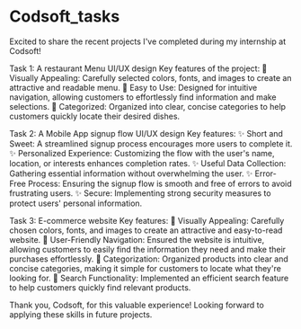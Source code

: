 # Codsoft_tasks
Excited to share the recent projects I've completed during my internship at Codsoft!

Task 1: A restaurant Menu UI/UX design
Key features of the project:
🌟 Visually Appealing: Carefully selected colors, fonts, and images to create an attractive and readable menu.
🌟 Easy to Use: Designed for intuitive navigation, allowing customers to effortlessly find information and make selections.
🌟 Categorized: Organized into clear, concise categories to help customers quickly locate their desired dishes.

Task 2: A Mobile App signup flow UI/UX design
Key features:
✨ Short and Sweet: A streamlined signup process encourages more users to complete it. 
✨ Personalized Experience: Customizing the flow with the user's name, location, or interests enhances completion rates. 
✨ Useful Data Collection: Gathering essential information without overwhelming the user. 
✨ Error-Free Process: Ensuring the signup flow is smooth and free of errors to avoid frustrating users. 
✨ Secure: Implementing strong security measures to protect users' personal information.

Task 3: E-commerce website
Key features:
🔹 Visually Appealing: Carefully chosen colors, fonts, and images to create an attractive and easy-to-read website.
🔹 User-Friendly Navigation: Ensured the website is intuitive, allowing customers to easily find the information they need and make their purchases effortlessly.
🔹 Categorization: Organized products into clear and concise categories, making it simple for customers to locate what they're looking for.
🔹 Search Functionality: Implemented an efficient search feature to help customers quickly find relevant products.

Thank you, Codsoft, for this valuable experience! Looking forward to applying these skills in future projects.
